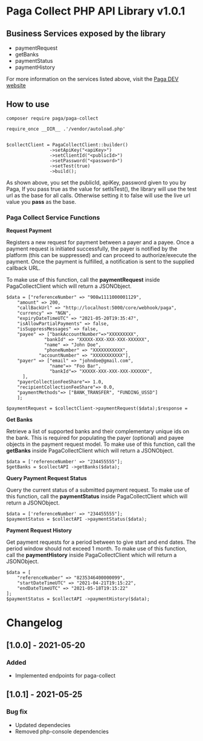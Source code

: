 # Paga Collect PHP API Library v1.0.1

## Business Services exposed by the library

- paymentRequest
- getBanks
- paymentStatus
- paymentHistory

For more information on the services listed above, visit the [Paga DEV website](https://developer-docs.paga.com/docs/php-library-1)

## How to use

`composer require paga/paga-collect`

```
require_once __DIR__ .'/vendor/autoload.php'


$collectClient = PagaCollectClient::builder()
                ->setApiKey("<apiKey>")
                ->setClientId("<publicId>")
                ->setPassword("<password>")
                ->setTest(true)
                ->build();
```

As shown above, you set the publicId, apiKey, password given to you by Paga, If you pass true as the value for setIsTest(), the library will use the test url as the base for all calls. Otherwise setting it to false will use the live url value you **pass** as the base.

### Paga Collect Service Functions

**Request Payment**

Registers a new request for payment between a payer and a payee. Once a payment request is initiated successfully, the payer is notified by the platform (this can be suppressed) and can proceed to authorize/execute the payment. Once the payment is fulfilled, a notification is sent to the supplied callback URL.

To make use of this function, call the **paymentRequest** inside PagaCollectClient which will return a JSONObject.

```
$data = ["referenceNumber" => "908w1111000001129",
    "amount" => 200,
    "callBackUrl" => "http://localhost:5000/core/webhook/paga",
    "currency" => "NGN",
    "expiryDateTimeUTC" => "2021-05-20T19:35:47",
    "isAllowPartialPayments" => false,
    "isSuppressMessages" => false,
    "payee" => ["bankAccountNumber"=>"XXXXXXXXX",
              "bankId" => "XXXXX-XXX-XXX-XXX-XXXXXX",
              "name" => "John Doe",
              "phoneNumber" => "XXXXXXXXXXX",
            "accountNumber" => "XXXXXXXXXXX"],
    "payer" => ["email" => "johndoe@gmail.com", 
                "name"=> "Foo Bar", 
                "bankId"=> "XXXXX-XXX-XXX-XXX-XXXXXX",
      ],
    "payerCollectionFeeShare"=> 1.0,
    "recipientCollectionFeeShare"=> 0.0,
    "paymentMethods"=> ["BANK_TRANSFER", "FUNDING_USSD"]
    ];

$paymentRequest = $collectClient->paymentRequest($data);$response = 

```

**Get Banks**

Retrieve a list of supported banks and their complementary unique ids on the bank. This is required for populating the payer (optional) and payee objects in the payment request model.
To make use of this function, call the **getBanks** inside PagaCollectClient which will return a JSONObject.

```
$data = ['referenceNumber' => "234455555"];
$getBanks = $collectAPI ->getBanks($data);
```

**Query Payment Request Status**

Query the current status of a submitted payment request.
To make use of this function, call the **paymentStatus** inside PagaCollectClient which will return a JSONObject.

```
$data = ['referenceNumber' => "234455555"];
$paymentStatus = $collectAPI ->paymentStatus($data);
```

**Payment Request History**

Get payment requests for a period between to give start and end dates. The period window should not exceed 1 month.
To make use of this function, call the **paymentHistory** inside PagaCollectClient which will return a JSONObject.

```
$data = [
    "referenceNumber" => "8235346400000099",
    "startDateTimeUTC" => "2021-04-21T19:15:22",
    "endDateTimeUTC" => "2021-05-18T19:15:22"
];
$paymentStatus = $collectAPI ->paymentHistory($data);
```

# Changelog

## [1.0.0] - 2021-05-20

### Added

- Implemented endpoints for paga-collect


## [1.0.1] - 2021-05-25

### Bug fix

- Updated dependecies
- Removed php-console dependencies
